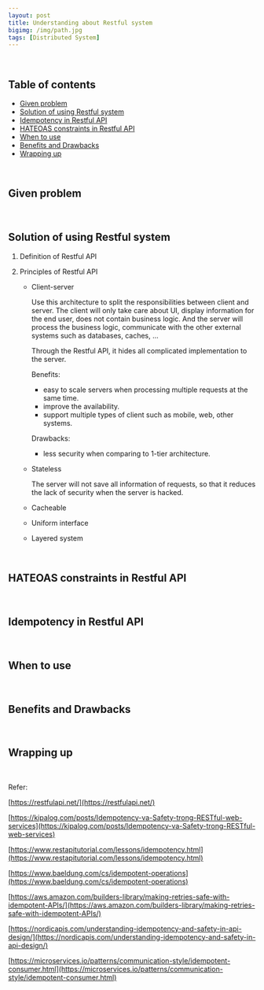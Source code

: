 ```yaml
---
layout: post
title: Understanding about Restful system
bigimg: /img/path.jpg
tags: [Distributed System]
---
```




<br>

## Table of contents
- [Given problem](#given-problem)
- [Solution of using Restful system](#solution-of-using-restful-system)
- [Idempotency in Restful API](#idempotency-in-restful-api)
- [HATEOAS constraints in Restful API](#hateoas-constraints-in-restful-api)
- [When to use](#when-to-use)
- [Benefits and Drawbacks](#benefits-and-drawbacks)
- [Wrapping up](#wrapping-up)


<br>

## Given problem





<br>

## Solution of using Restful system

1. Definition of Restful API



2. Principles of Restful API

    - Client-server

        Use this architecture to split the responsibilities between client and server. The client will only take care about UI, display information for the end user, does not contain business logic. And the server will process the business logic, communicate with the other external systems such as databases, caches, ...

        Through the Restful API, it hides all complicated implementation to the server.

        Benefits:
        - easy to scale servers when processing multiple requests at the same time.
        - improve the availability.
        - support multiple types of client such as mobile, web, other systems.

        Drawbacks:
        - less security when comparing to 1-tier architecture.

    - Stateless

        The server will not save all information of requests, so that it reduces the lack of security when the server is hacked.

    - Cacheable

    - Uniform interface

    - Layered system


<br>

## HATEOAS constraints in Restful API





<br>

## Idempotency in Restful API






<br>

## When to use






<br>

## Benefits and Drawbacks





<br>

## Wrapping up







<br>

Refer:

[https://restfulapi.net/](https://restfulapi.net/)

[https://kipalog.com/posts/Idempotency-va-Safety-trong-RESTful-web-services](https://kipalog.com/posts/Idempotency-va-Safety-trong-RESTful-web-services)

[https://www.restapitutorial.com/lessons/idempotency.html](https://www.restapitutorial.com/lessons/idempotency.html)

[https://www.baeldung.com/cs/idempotent-operations](https://www.baeldung.com/cs/idempotent-operations)

[https://aws.amazon.com/builders-library/making-retries-safe-with-idempotent-APIs/](https://aws.amazon.com/builders-library/making-retries-safe-with-idempotent-APIs/)

[https://nordicapis.com/understanding-idempotency-and-safety-in-api-design/](https://nordicapis.com/understanding-idempotency-and-safety-in-api-design/)

[https://microservices.io/patterns/communication-style/idempotent-consumer.html](https://microservices.io/patterns/communication-style/idempotent-consumer.html)